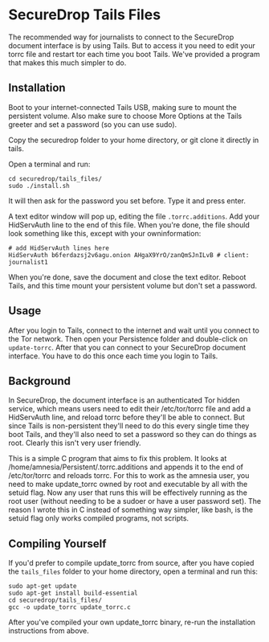 # SecureDrop Tails Files

The recommended way for journalists to connect to the SecureDrop document interface is by using Tails. But to access it you need to edit your torrc file and restart tor each time you boot Tails. We've provided a program that makes this much simpler to do.

## Installation

Boot to your internet-connected Tails USB, making sure to mount the persistent volume. Also make sure to choose More Options at the Tails greeter and set a password (so you can use sudo).

Copy the securedrop folder to your home directory, or git clone it directly in tails.

Open a terminal and run:

    cd securedrop/tails_files/
    sudo ./install.sh

It will then ask for the password you set before. Type it and press enter.

A text editor window will pop up, editing the file `.torrc.additions`. Add your HidServAuth line to the end of this file. When you're done, the file should look something like this, except with your owninformation: 

    # add HidServAuth lines here
    HidServAuth b6ferdazsj2v6agu.onion AHgaX9YrO/zanQmSJnILvB # client: journalist1

When you're done, save the document and close the text editor. Reboot Tails, and this time mount your persistent volume but don't set a password. 

## Usage

After you login to Tails, connect to the internet and wait until you connect to the Tor network. Then open your Persistence folder and double-click on `update-torrc`. After that you can connect to your SecureDrop document interface. You have to do this once each time you login to Tails. 

## Background

In SecureDrop, the document interface is an authenticated Tor hidden service, which means users need to edit their /etc/tor/torrc file and add a HidServAuth line, and reload torrc before they'll be able to connect. But since Tails is non-persistent they'll need to do this every single time they boot Tails, and they'll also need to set a password so they can do things as root. Clearly this isn't very user friendly.

This is a simple C program that aims to fix this problem. It looks at /home/amnesia/Persistent/.torrc.additions and appends it to the end of /etc/tor/torrc and reloads torrc. For this to work as the amnesia user, you need to make update_torrc owned by root and executable by all with the setuid flag. Now any user that runs this will be effectively running as the root user (without needing to be a sudoer or have a user password set). The reason I wrote this in C instead of something way simpler, like bash, is the setuid flag only works compiled programs, not scripts. 

## Compiling Yourself

If you'd prefer to compile update_torrc from source, after you have copied the `tails_files` folder to your home directory, open a terminal and run this:

    sudo apt-get update
    sudo apt-get install build-essential
    cd securedrop/tails_files/
    gcc -o update_torrc update_torrc.c

After you've compiled your own update_torrc binary, re-run the installation instructions from above.
